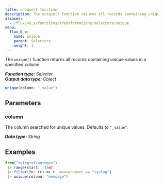 ```yaml
---
title: unique() function
description: The unique() function returns all records containing unique values in a specified column.
aliases:
  - /flux/v0.x/functions/transformations/selectors/unique
menu:
  flux_0_x:
    name: unique
    parent: Selectors
    weight: 1
---
```


The `unique()` function returns all records containing unique values in a specified column.

_**Function type:** Selector_  
_**Output data type:** Object_

```js
unique(column: "_value")
```

## Parameters

### column
The column searched for unique values.
Defaults to `"_value"`.

_**Data type:** String_

## Examples
```js
from("telegraf/autogen")
 |> range(start: -15m)
 |> filter(fn: (r) => r._measurement == "syslog")
 |> unique(column: "message")
```
